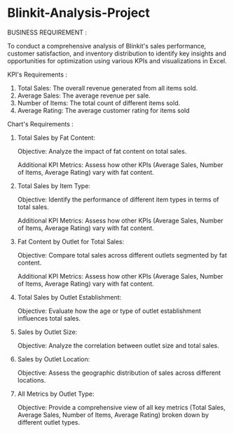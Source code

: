 # Blinkit-Analysis-Project

BUSINESS REQUIREMENT : 

To conduct a comprehensive analysis of Blinkit's sales performance, customer satisfaction, and inventory distribution to identify key insights and opportunities for optimization using various KPIs and visualizations in Excel.

KPI's Requirements : 

1. Total Sales: The overall revenue generated from all items sold.
2. Average Sales: The average revenue per sale.
3. Number of Items: The total count of different items sold.
4. Average Rating: The average customer rating for items sold


Chart's Requirements : 

1. Total Sales by Fat Content:
   
   Objective: Analyze the impact of fat content on total sales.
   
   Additional KPI Metrics: Assess how other KPIs (Average Sales, Number of Items, Average Rating) vary with fat content.

2. Total Sales by Item Type:
   
   Objective: Identify the performance of different item types in terms of total sales.

   Additional KPI Metrics: Assess how other KPIs (Average Sales, Number of Items, Average Rating) vary with fat content.

3. Fat Content by Outlet for Total Sales:
   
   Objective: Compare total sales across different outlets segmented by fat content.

   Additional KPI Metrics: Assess how other KPIs (Average Sales, Number of Items, Average Rating) vary with fat content.

4. Total Sales by Outlet Establishment:

   Objective: Evaluate how the age or type of outlet establishment influences total sales.

5. Sales by Outlet Size:
   
   Objective: Analyze the correlation between outlet size and total sales.

6. Sales by Outlet Location:
    
    Objective: Assess the geographic distribution of sales across different locations.

7. All Metrics by Outlet Type:
    
    Objective: Provide a comprehensive view of all key metrics (Total Sales, Average Sales, Number of Items, Average Rating) broken down by different outlet types.

